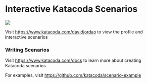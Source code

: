 # Interactive Katacoda Scenarios

[![](http://shields.katacoda.com/katacoda/davidjordao/count.svg)](https://www.katacoda.com/davidjordao "Get your profile on Katacoda.com")

Visit https://www.katacoda.com/davidjordao to view the profile and interactive scenarios

### Writing Scenarios
Visit https://www.katacoda.com/docs to learn more about creating Katacoda scenarios

For examples, visit https://github.com/katacoda/scenario-example
